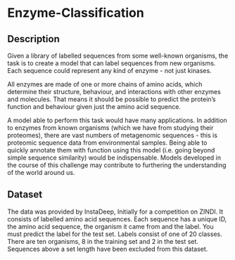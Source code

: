 # Enzyme-Classification 
## Description
Given a library of labelled sequences from some well-known organisms, the task is to create a model that can label sequences from new organisms. Each sequence could represent any kind of enzyme - not just kinases.

All enzymes are made of one or more chains of amino acids, which determine their structure, behaviour, and interactions with other enzymes and molecules. That means it should be possible to predict the protein’s function and behaviour given just the amino acid sequence.

A model able to perform this task would have many applications. In addition to enzymes from known organisms (which we have from studying their proteomes), there are vast numbers of metagenomic sequences - this is proteomic sequence data from environmental samples. Being able to quickly annotate them with function using this model (i.e. going beyond simple sequence similarity) would be indispensable. Models developed in the course of this challenge may contribute to furthering the understanding of the world around us.

## Dataset
The data was provided by InstaDeep, Initially for a competition on ZINDI. It consists of labelled amino acid sequences. Each sequence has a unique ID, the amino acid sequence, the organism it came from and the label. You must predict the label for the test set. Labels consist of one of 20 classes. There are ten organisms, 8 in the training set and 2 in the test set. Sequences above a set length have been excluded from this dataset.
